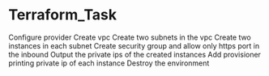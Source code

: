 # Terraform_Task
Configure provider Create vpc Create two subnets in the vpc Create two instances in each subnet Create security group and allow only https port in the inbound Output the private ips of the created instances Add provisioner printing private ip of each instance Destroy the environment
